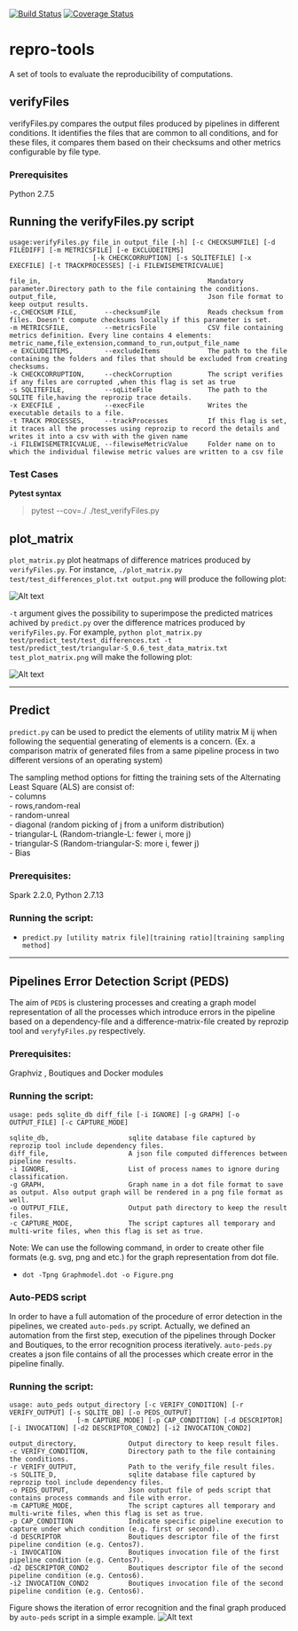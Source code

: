 [![Build Status](https://travis-ci.org/ali4006/repro-tools.svg?branch=develop)](https://travis-ci.org/ali4006/repro-tools)
[![Coverage Status](https://coveralls.io/repos/github/ali4006/repro-tools/badge.svg?branch=develop)](https://coveralls.io/github/ali4006/repro-tools?branch=develop)

# repro-tools
A set of tools to evaluate the reproducibility of computations.

## verifyFiles

verifyFiles.py compares the output files produced by pipelines in different conditions. It identifies the files that are common to all conditions, and for these files, it compares them based on their checksums and other metrics configurable by file type.

### Prerequisites

Python 2.7.5

## Running the verifyFiles.py script

```
usage:verifyFiles.py file_in output_file [-h] [-c CHECKSUMFILE] [-d FILEDIFF] [-m METRICSFILE] [-e EXCLUDEITEMS]
                     [-k CHECKCORRUPTION] [-s SQLITEFILE] [-x EXECFILE] [-t TRACKPROCESSES] [-i FILEWISEMETRICVALUE]

file_in,                                          Mandatory parameter.Directory path to the file containing the conditions.
output_file,                                      Json file format to keep output results.
-c,CHECKSUM FILE,       --checksumFile            Reads checksum from files. Doesn't compute checksums locally if this parameter is set.
-m METRICSFILE,         --metricsFile             CSV file containing metrics definition. Every line contains 4 elements: metric_name,file_extension,command_to_run,output_file_name
-e EXCLUDEITEMS,        --excludeItems            The path to the file containing the folders and files that should be excluded from creating checksums.
-k CHECKCORRUPTION,     --checkCorruption         The script verifies if any files are corrupted ,when this flag is set as true
-s SQLITEFILE,          --sqLiteFile              The path to the SQLITE file,having the reprozip trace details.
-x EXECFILE ,           --execFile                Writes the executable details to a file.
-t TRACK PROCESSES,     --trackProcesses          If this flag is set, it traces all the processes using reprozip to record the details and writes it into a csv with with the given name
-i FILEWISEMETRICVALUE, --filewiseMetricValue     Folder name on to which the individual filewise metric values are written to a csv file
```
### Test Cases
__Pytest syntax__
>pytest --cov=./ ./test_verifyFiles.py
## plot_matrix

`plot_matrix.py` plot heatmaps of difference matrices produced by
`verifyFiles.py`. For instance, `./plot_matrix.py
test/test_differences_plot.txt output.png` will produce the following
plot:

![Alt text](./reprotools/test/test_differences_plot.png?raw=true "Title")

`-t` argument gives the possibility to superimpose the predicted matrices achived by `predict.py` over the difference matrices produced by `verifyFiles.py`. For example, `python plot_matrix.py test/predict_test/test_differences.txt -t test/predict_test/triangular-S_0.6_test_data_matrix.txt test_plot_matrix.png` will make the following plot:  

![Alt text](./reprotools/test/test_plot_matrix.png?raw=true "Title")
___
## Predict

`predict.py` can be used to predict the elements of utility matrix M ij when following the sequential generating of elements is a concern.
(Ex. a comparison matrix of generated files from a same pipeline process in two different versions of an operating system) 

The sampling method options for fitting the training sets of the Alternating Least Square (ALS) are consist of:  
	- columns  
	- rows,random-real  
	- random-unreal  
	- diagonal (random picking of j from a uniform distribution)  
	- triangular-L (Random-triangle-L: fewer i, more j)  
	- triangular-S (Random-triangular-S: more i, fewer j)  
	- Bias 

### Prerequisites: 
Spark 2.2.0, Python 2.7.13

### Running the script:
  * `predict.py [utility matrix file][training ratio][training sampling method]`
___

## Pipelines Error Detection Script (PEDS)

The aim of `PEDS` is clustering processes and creating a graph model representation of all the processes which introduce errors in the pipeline
based on a dependency-file and a difference-matrix-file created by reprozip tool and `veryfyFiles.py` respectively.

### Prerequisites:

Graphviz , Boutiques and Docker modules

### Running the script:

```
usage: peds sqlite_db diff_file [-i IGNORE] [-g GRAPH] [-o OUTPUT_FILE] [-c CAPTURE_MODE]

sqlite_db,                    sqlite database file captured by reprozip tool include dependency files.
diff_file,                    A json file computed differences between pipeline results.
-i IGNORE,                    List of process names to ignore during classification.
-g GRAPH,                     Graph name in a dot file format to save as output. Also output graph will be rendered in a png file format as well.
-o OUTPUT_FILE,               Output path directory to keep the result files.
-c CAPTURE_MODE,              The script captures all temporary and multi-write files, when this flag is set as true.
```
  Note: We can use the following command, in order to create other file formats (e.g. svg, png and etc.) for the graph representation from dot file.

  * `dot -Tpng Graphmodel.dot -o Figure.png`

### Auto-PEDS script

In order to have a full automation of the procedure of error detection in the pipelines, we created `auto-peds.py` script.
Actually, we defined an automation from the first step, execution of the pipelines through Docker and Boutiques, to the error recognition process iteratively.
`auto-peds.py` creates a json file contains of all the processes which create error in the pipeline finally.

### Running the script:

```
usage: auto_peds output_directory [-c VERIFY_CONDITION] [-r VERIFY_OUTPUT] [-s SQLITE_DB] [-o PEDS_OUTPUT]
                 [-m CAPTURE_MODE] [-p CAP_CONDITION] [-d DESCRIPTOR] [-i INVOCATION] [-d2 DESCRIPTOR_COND2] [-i2 INVOCATION_COND2]

output_directory,             Output directory to keep result files.
-c VERIFY_CONDITION,          Directory path to the file containing the conditions.
-r VERIFY_OUTPUT,             Path to the verify_file result files.
-s SQLITE_D,                  sqlite database file captured by reprozip tool include dependency files.
-o PEDS_OUTPUT,               Json output file of peds script that contains process commands and file with error.
-m CAPTURE_MODE,              The script captures all temporary and multi-write files, when this flag is set as true.
-p CAP_CONDITION              Indicate specific pipeline execution to capture under which condition (e.g. first or second).
-d DESCRIPTOR                 Boutiques descriptor file of the first pipeline condition (e.g. Centos7).
-i INVOCATION                 Boutiques invocation file of the first pipeline condition (e.g. Centos7).
-d2 DESCRIPTOR_COND2          Boutiques descriptor file of the second pipeline condition (e.g. Centos6).
-i2 INVOCATION_COND2          Boutiques invocation file of the second pipeline condition (e.g. Centos6).
```

Figure shows the iteration of error recognition and the final graph produced by `auto-peds` script in a simple example.
![Alt text](./reprotools/test/peds_test_data/classification.png?raw=true "Title")
